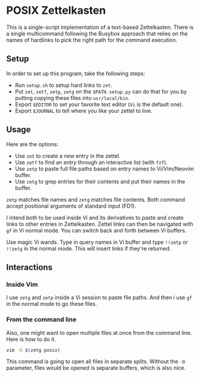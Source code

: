 # POSIX Zettelkasten

This is a single-script implementation of a text-based Zettelkasten.
There is a single multicommand following the Busybox approach that
relies on the names of hardlinks to pick the right path for the command
execution.


## Setup

In order to set up this program, take the following steps:

* Run `setup.sh` to setup hard links to `zet`.
* Put `zet`, `zetf`, `zetp`, `zetg` on the `$PATH`. `setup.py` can do that for
  you by putting copying these files into `usr/local/bin`.
* Export `$EDITOR` to set your favorite text editor (`Vi` is the default one).
* Export `$JOURNAL` to tell where you like your zettel to live.


## Usage

Here are the options:

* Use `zet` to create a new entry in the zettel. 
* Use `zetf` to find an entry through an interactive list (with `fzf`).
* Use `zetp` to paste full file paths based on entry names to Vi/Vim/Neovim
  buffer.
* Use `zetg` to grep entries for their contents and put their names in the
  buffer.

`zetp` matches file names and `zetg` matches file contents. Both command accept
positional arguments of standard input (FD1).

I intend both to be used inside Vi and its derivatives to paste and create
links to other entries in Zettelkasten. Zettel links can then be navigated with
`gf` in Vi normal mode. You can switch back and forth between Vi buffers.

Use magic Vi wands. Type in query names in Vi buffer and type `!!zetp` or
`!!zetg` in the normal mode. This will insert links if they're returned.


## Interactions


### Inside Vim

I use `zetg` and `zetp` inside a Vi session to paste file paths. And then
i use `gf` in the normal mode to go these files.


### From the command line

Also, one might want to open multiple files at once from the command line.
Here is how to do it.

```sh
vim -O $(zetg posix)
```

This command is going to open all files in separate splits. Without the
`-O` parameter, files would be opened is separate buffers, which is also
nice.

